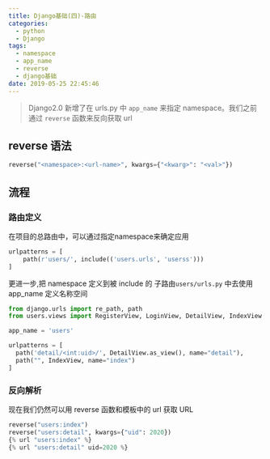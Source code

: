```yaml
---
title: Django基础(四)-路由
categories:
  - python
  - Django
tags:
  - namespace
  - app_name
  - reverse
  - django基础
date: 2019-05-25 22:45:46
---
```

> Django2.0 新增了在 urls.py 中 `app_name` 来指定 namespace。我们之前通过 `reverse` 函数来反向获取 url

## reverse 语法

```python
reverse("<namespace>:<url-name>", kwargs={"<kwarg>": "<val>"})
```

## 流程

### 路由定义

在项目的总路由中，可以通过指定namespace来确定应用

```python
urlpatterns = [
    path(r'users/', include(('users.urls', 'userss')))
]
```

更进一步,把 namespace 定义到被 include 的  子路由`users/urls.py` 中去使用 app_name 定义名称空间

```python
from django.urls import re_path, path
from users.views import RegisterView, LoginView, DetailView, IndexView

app_name = 'users'

urlpatterns = [
  path('detail/<int:uid>/', DetailView.as_view(), name="detail"),
  path("", IndexView, name="index")
]
```

### 反向解析

现在我们仍然可以用 reverse 函数和模板中的 url 获取 URL

```python
reverse("users:index")
reverse("users:detail", kwargs={"uid": 2020})
{% url "users:index" %}
{% url "users:detail" uid=2020 %}
```

